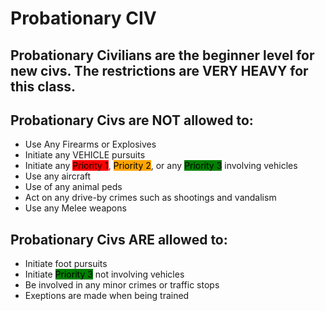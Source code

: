 # Probationary CIV

## Probationary Civilians are the beginner level for new civs. The restrictions are VERY HEAVY for this class.

## Probationary Civs are NOT allowed to:
- Use Any Firearms or Explosives
- Initiate any VEHICLE pursuits
- Initiate any <span style="background-color: rgb(255,0,0)"><span style="color:black">Priority 1</span></span>, <span style="background-color: rgb(255,165,0)"><span style="color:black">Priority 2</span></span>, or any <span style="background-color: rgb(0,128,0)"><span style="color:black">Priority 3</span></span> involving vehicles
- Use any aircraft
- Use of any animal peds
- Act on any drive-by crimes such as shootings and vandalism
- Use any Melee weapons

## Probationary Civs ARE allowed to:
- Initiate foot pursuits
- Initiate <span style="background-color: rgb(0,128,0)"><span style="color:black">Priority 3</span></span> not involving vehicles
- Be involved in any minor crimes or traffic stops
- Exeptions are made when being trained